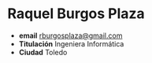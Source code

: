 Raquel Burgos Plaza
===================

 * __email__ rburgosplaza@gmail.com
 * __Titulación__ Ingeniera Informática
 * __Ciudad__ Toledo

